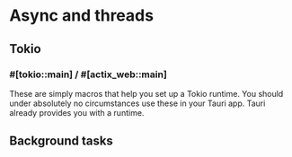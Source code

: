 # Async and threads

## Tokio

### #[tokio::main] / #[actix_web::main]

These are simply macros that help you set up a Tokio runtime. You should under absolutely no circumstances use these in your Tauri app. Tauri already provides you with a runtime.

## Background tasks
